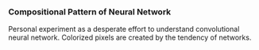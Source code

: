 ### Compositional Pattern of Neural Network
Personal experiment as a desperate effort to understand convolutional neural network. Colorized pixels are created by the tendency of networks.
